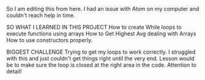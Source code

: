 So I am editing this from here. I had an issue with Atom on my computer and couldn't reach help in time. 

SO WHAT I LEARNED IN THIS PROJECT
How to create While loops to execute functions using arrays
How to Get Highest Avg dealing with Arrays
How to use constructors properly.

BIGGEST CHALLENGE
Trying to get my loops to work correctly. I struggled with this and just couldn't get things right until the very end. Lesson would be to make sure the loop is closed at the right area in the code. Attention to detail!
